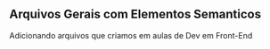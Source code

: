 ## Arquivos Gerais com Elementos Semanticos

Adicionando arquivos que criamos em aulas de Dev em Front-End
